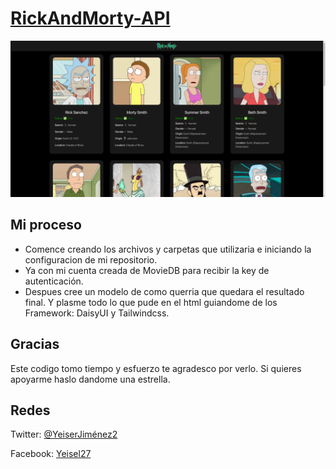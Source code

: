 # [RickAndMorty-API](https://github.com/YeiserDeveloper/RickAndMorty-API)

![Screenshots](./img/screenshots.png)

## Mi proceso

- Comence creando los archivos y carpetas que utilizaria e iniciando la configuracion de mi repositorio.
- Ya con mi cuenta creada de MovieDB para recibir la key de autenticación.
- Despues cree un modelo de como querria que quedara el resultado final. Y plasme todo lo que pude en el html guiandome de los Framework: DaisyUI y Tailwindcss.

## Gracias

Este codigo tomo tiempo y esfuerzo te agradesco por verlo. Si quieres apoyarme haslo dandome una estrella.

## Redes

Twitter: [@YeiserJiménez2](https://twitter.com/YeiserJimnez2)

Facebook: [Yeisel27](https://www.facebook.com/Yeisel27)